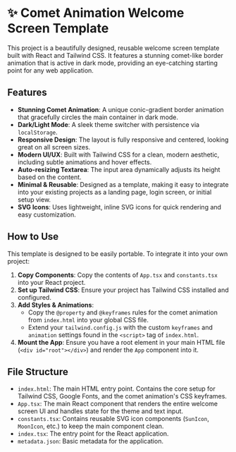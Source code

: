 # ✨ Comet Animation Welcome Screen Template

This project is a beautifully designed, reusable welcome screen template built with React and Tailwind CSS. It features a stunning comet-like border animation that is active in dark mode, providing an eye-catching starting point for any web application.

## Features

- **Stunning Comet Animation**: A unique conic-gradient border animation that gracefully circles the main container in dark mode.
- **Dark/Light Mode**: A sleek theme switcher with persistence via `localStorage`.
- **Responsive Design**: The layout is fully responsive and centered, looking great on all screen sizes.
- **Modern UI/UX**: Built with Tailwind CSS for a clean, modern aesthetic, including subtle animations and hover effects.
- **Auto-resizing Textarea**: The input area dynamically adjusts its height based on the content.
- **Minimal & Reusable**: Designed as a template, making it easy to integrate into your existing projects as a landing page, login screen, or initial setup view.
- **SVG Icons**: Uses lightweight, inline SVG icons for quick rendering and easy customization.

## How to Use

This template is designed to be easily portable. To integrate it into your own project:

1.  **Copy Components**: Copy the contents of `App.tsx` and `constants.tsx` into your React project.
2.  **Set up Tailwind CSS**: Ensure your project has Tailwind CSS installed and configured.
3.  **Add Styles & Animations**:
    -   Copy the `@property` and `@keyframes` rules for the comet animation from `index.html` into your global CSS file.
    -   Extend your `tailwind.config.js` with the custom `keyframes` and `animation` settings found in the `<script>` tag of `index.html`.
4.  **Mount the App**: Ensure you have a root element in your main HTML file (`<div id="root"></div>`) and render the `App` component into it.

## File Structure

-   `index.html`: The main HTML entry point. Contains the core setup for Tailwind CSS, Google Fonts, and the comet animation's CSS keyframes.
-   `App.tsx`: The main React component that renders the entire welcome screen UI and handles state for the theme and text input.
-   `constants.tsx`: Contains reusable SVG icon components (`SunIcon`, `MoonIcon`, etc.) to keep the main component clean.
-   `index.tsx`: The entry point for the React application.
-   `metadata.json`: Basic metadata for the application.
